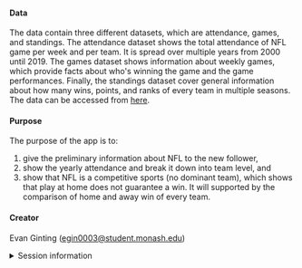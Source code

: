 
#### Data

The data contain three different datasets, which are attendance, games, and standings. The attendance dataset shows the total attendance of NFL game per week and per team. It is spread over multiple years from 2000 until 2019. The games dataset shows information about weekly games, which provide facts about who's winning the game and the game performances. Finally, the standings dataset cover general information about how many wins, points, and ranks  of every team in multiple seasons. The data can be accessed from [here](https://github.com/rfordatascience/tidytuesday/tree/master/data/2020/2020-02-04).


#### Purpose

The purpose of the app is to:

1. give the preliminary information about NFL to the new follower,
2. show the yearly attendance and break it down into team level, and 
3. show that NFL is a competitive sports (no dominant team), which shows that play at home does not guarantee a win. It will supported by the comparison of home and away win of every team. 

#### Creator

Evan Ginting (egin0003@student.monash.edu)

<details>
<summary>Session information</summary>

```
## ─ Session info ─────────────────────────────────────────────────────────────────────────────────────────────────────────────────────────────────────────────────────
##  setting  value
##  version  R version 4.3.1 (2023-06-16 ucrt)
##  os       Windows 11 x64 (build 22621)
##  system   x86_64, mingw32
##  ui       RStudio
##  language (EN)
##  collate  English_Australia.utf8
##  ctype    English_Australia.utf8
##  tz       Australia/Sydney
##  date     2023-10-04
##  rstudio  2023.06.1+524 Mountain Hydrangea (desktop)
##  pandoc   NA
## 
## ─ Packages ─────────────────────────────────────────────────────────────────────────────────────────────────────────────────────────────────────────────────────────
##  package     * version    date (UTC) lib source
##  bslib         0.5.1      2023-08-11 [1] CRAN (R 4.3.1)
##  cachem        1.0.8      2023-05-01 [1] CRAN (R 4.3.1)
##  cli           3.6.1      2023-03-23 [1] CRAN (R 4.3.1)
##  colorspace    2.1-0      2023-01-23 [1] CRAN (R 4.3.1)
##  crayon        1.5.2      2022-09-29 [1] CRAN (R 4.3.1)
##  digest        0.6.33     2023-07-07 [1] CRAN (R 4.3.1)
##  dplyr       * 1.1.2      2023-04-20 [1] CRAN (R 4.3.1)
##  ellipsis      0.3.2      2021-04-29 [1] CRAN (R 4.3.1)
##  evaluate      0.21       2023-05-05 [1] CRAN (R 4.3.1)
##  fansi         1.0.4      2023-01-22 [1] CRAN (R 4.3.1)
##  farver        2.1.1      2022-07-06 [1] CRAN (R 4.3.1)
##  fastmap       1.1.1      2023-02-24 [1] CRAN (R 4.3.1)
##  forcats     * 1.0.0      2023-01-29 [1] CRAN (R 4.3.1)
##  fs            1.6.3      2023-07-20 [1] CRAN (R 4.3.1)
##  generics      0.1.3      2022-07-05 [1] CRAN (R 4.3.1)
##  ggplot2     * 3.4.3      2023-08-14 [1] CRAN (R 4.3.1)
##  glue          1.6.2      2022-02-24 [1] CRAN (R 4.3.1)
##  gtable        0.3.4      2023-08-21 [1] CRAN (R 4.3.1)
##  hms           1.1.3      2023-03-21 [1] CRAN (R 4.3.1)
##  htmltools     0.5.6      2023-08-10 [1] CRAN (R 4.3.1)
##  httpuv        1.6.11     2023-05-11 [1] CRAN (R 4.3.1)
##  jquerylib     0.1.4      2021-04-26 [1] CRAN (R 4.3.1)
##  jsonlite      1.8.7      2023-06-29 [1] CRAN (R 4.3.1)
##  knitr         1.44       2023-09-11 [1] CRAN (R 4.3.1)
##  labeling      0.4.3      2023-08-29 [1] CRAN (R 4.3.1)
##  later         1.3.1      2023-05-02 [1] CRAN (R 4.3.1)
##  lifecycle     1.0.3      2022-10-07 [1] CRAN (R 4.3.1)
##  lubridate   * 1.9.2      2023-02-10 [1] CRAN (R 4.3.1)
##  magrittr      2.0.3      2022-03-30 [1] CRAN (R 4.3.1)
##  markdown      1.7        2023-05-16 [1] CRAN (R 4.3.1)
##  memoise       2.0.1      2021-11-26 [1] CRAN (R 4.3.1)
##  mime          0.12       2021-09-28 [1] CRAN (R 4.3.0)
##  munsell       0.5.0      2018-06-12 [1] CRAN (R 4.3.1)
##  nflexplore  * 0.0.0.9000 2023-10-04 [1] local
##  pillar        1.9.0      2023-03-22 [1] CRAN (R 4.3.1)
##  pkgconfig     2.0.3      2019-09-22 [1] CRAN (R 4.3.1)
##  promises      1.2.0.1    2021-02-11 [1] CRAN (R 4.3.1)
##  purrr       * 1.0.2      2023-08-10 [1] CRAN (R 4.3.1)
##  R6            2.5.1      2021-08-19 [1] CRAN (R 4.3.1)
##  ragg          1.2.5      2023-01-12 [1] CRAN (R 4.3.1)
##  Rcpp          1.0.11     2023-07-06 [1] CRAN (R 4.3.1)
##  readr       * 2.1.4      2023-02-10 [1] CRAN (R 4.3.1)
##  rlang         1.1.1      2023-04-28 [1] CRAN (R 4.3.1)
##  rsconnect     1.0.1      2023-07-20 [1] CRAN (R 4.3.1)
##  rstudioapi    0.15.0     2023-07-07 [1] CRAN (R 4.3.1)
##  sass          0.4.7      2023-07-15 [1] CRAN (R 4.3.1)
##  scales      * 1.2.1      2022-08-20 [1] CRAN (R 4.3.1)
##  sessioninfo   1.2.2      2021-12-06 [1] CRAN (R 4.3.1)
##  shiny       * 1.7.5      2023-08-12 [1] CRAN (R 4.3.1)
##  shinythemes * 1.2.0      2021-01-25 [1] CRAN (R 4.3.1)
##  stringi       1.7.12     2023-01-11 [1] CRAN (R 4.3.0)
##  stringr     * 1.5.0      2022-12-02 [1] CRAN (R 4.3.1)
##  systemfonts   1.0.4      2022-02-11 [1] CRAN (R 4.3.1)
##  textshaping   0.3.6      2021-10-13 [1] CRAN (R 4.3.1)
##  tibble      * 3.2.1      2023-03-20 [1] CRAN (R 4.3.1)
##  tidyr       * 1.3.0      2023-01-24 [1] CRAN (R 4.3.1)
##  tidyselect    1.2.0      2022-10-10 [1] CRAN (R 4.3.1)
##  tidyverse   * 2.0.0      2023-02-22 [1] CRAN (R 4.3.1)
##  timechange    0.2.0      2023-01-11 [1] CRAN (R 4.3.1)
##  tzdb          0.4.0      2023-05-12 [1] CRAN (R 4.3.1)
##  usethis       2.2.2      2023-07-06 [1] CRAN (R 4.3.1)
##  utf8          1.2.3      2023-01-31 [1] CRAN (R 4.3.1)
##  vctrs         0.6.3      2023-06-14 [1] CRAN (R 4.3.1)
##  withr         2.5.0      2022-03-03 [1] CRAN (R 4.3.1)
##  xfun          0.40       2023-08-09 [1] CRAN (R 4.3.1)
##  xtable        1.8-4      2019-04-21 [1] CRAN (R 4.3.1)
## 
##  [1] C:/Users/evang/AppData/Local/R/win-library/4.3
##  [2] C:/Program Files/R/R-4.3.1/library
## 
## ────────────────────────────────────────────────────────────────────────────────────────────────────────────────────────────────────────────────────────────────────
```
</details>
